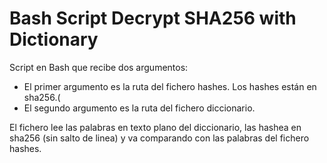 # Bash Script Decrypt SHA256 with Dictionary
Script en Bash que recibe dos argumentos:

<ul>

  <li type="disc">El primer argumento es la ruta del fichero hashes. Los hashes están en sha256.(</li>
  
  <li type="disc">El segundo argumento es la ruta del fichero diccionario.</li>

</ul>

El fichero lee las palabras en texto plano del diccionario, las hashea en sha256 (sin salto de linea) y va comparando con las palabras del fichero hashes.
